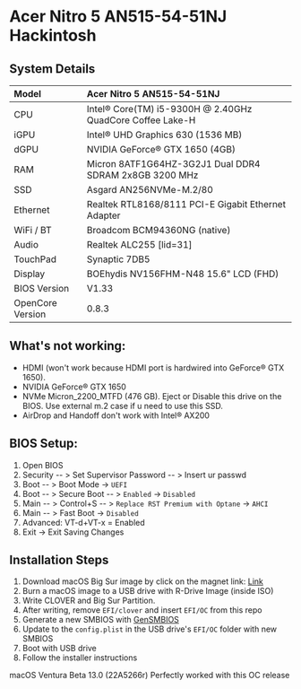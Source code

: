 # Acer Nitro 5 AN515-54-51NJ Hackintosh

## System Details

| Model            | Acer Nitro 5 AN515-54-51NJ                                 |
| :--------------- | :--------------------------------------------------------- |
| CPU              | Intel® Core(TM) i5-9300H @ 2.40GHz QuadCore Coffee Lake-H  |
| iGPU             | Intel® UHD Graphics 630 (1536 MB)                          |
| dGPU             | NVIDIA GeForce® GTX 1650 (4GB)                             |
| RAM              | Micron 8ATF1G64HZ-3G2J1 Dual DDR4 SDRAM 2x8GB 3200 MHz     |
| SSD              | Asgard AN256NVMe-M.2/80                                    |
| Ethernet         | Realtek RTL8168/8111 PCI-E Gigabit Ethernet Adapter        |
| WiFi / BT        | Broadcom BCM94360NG (native)                               |
| Audio            | Realtek ALC255 [lid=31]                                    |
| TouchPad         | Synaptic 7DB5                                              |
| Display          | BOEhydis NV156FHM-N48 15.6" LCD (FHD)                      |
| BIOS Version     | V1.33                                                      |
| OpenCore Version | 0.8.3                                                      |

## What's not working:

- HDMI (won't work because HDMI port is hardwired into GeForce® GTX 1650).
- NVIDIA GeForce® GTX 1650
- NVMe Micron_2200_MTFD (476 GB). Eject or Disable this drive on the BIOS. Use external m.2 case if u need to use this SSD.
- AirDrop and Handoff don't work with Intel® AX200


## BIOS Setup:

1. Open BIOS
2. Security -- > Set Supervisor Password -- > Insert ur passwd
3. Boot -- > Boot Mode -> `UEFI`
4. Boot -- > Secure Boot -- > `Enabled` -> `Disabled`
5. Main -- > Control+S -- > `Replace RST Premium with Optane` -> `AHCI`
6. Main -- > Fast Boot -> `Disabled`
7. Advanced: VT-d+VT-x = Enabled
6. Exit -> Exit Saving Changes


## Installation Steps

1. Download macOS Big Sur image by click on the magnet link: [Link](https://rutracker.org/forum/viewtopic.php?t=5928524)
2. Burn a macOS image to a USB drive with R-Drive Image (inside ISO)
3. Write CLOVER and Big Sur Partition.
4. After writing, remove `EFI/clover` and insert `EFI/OC` from this repo
4. Generate a new SMBIOS with [GenSMBIOS](https://github.com/corpnewt/GenSMBIOS)
5. Update to the `config.plist` in the USB drive's `EFI/OC` folder with new SMBIOS
6. Boot with USB drive
7. Follow the installer instructions

macOS Ventura Beta 13.0 (22A5266r) Perfectly worked with this OC release
